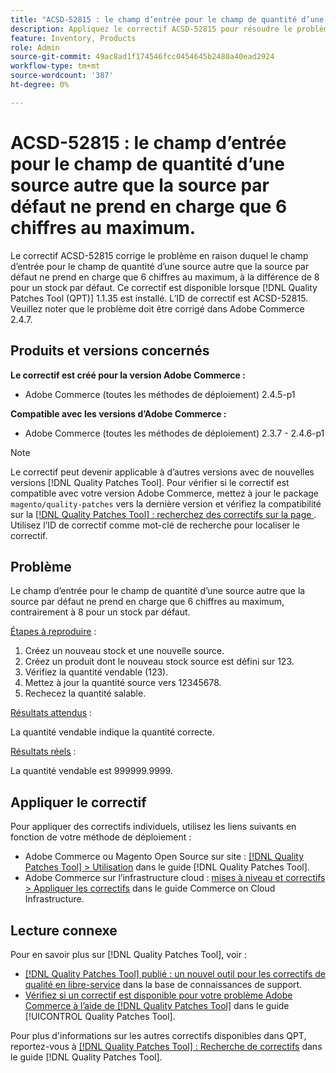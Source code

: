 ```yaml
---
title: "ACSD-52815 : le champ d’entrée pour le champ de quantité d’une source autre que la source par défaut ne prend en charge que 6 chiffres au maximum"
description: Appliquez le correctif ACSD-52815 pour résoudre le problème de performances d’Adobe Commerce en raison duquel le champ d’entrée pour le champ de quantité d’une source autre que la source par défaut ne prend en charge que 6 chiffres, à la différence de 8 pour un stock par défaut.
feature: Inventory, Products
role: Admin
source-git-commit: 49ac8ad1f174546fcc0454645b2480a40ead2924
workflow-type: tm+mt
source-wordcount: '387'
ht-degree: 0%

---
```


# ACSD-52815 : le champ d’entrée pour le champ de quantité d’une source autre que la source par défaut ne prend en charge que 6 chiffres au maximum.

Le correctif ACSD-52815 corrige le problème en raison duquel le champ d’entrée pour le champ de quantité d’une source autre que la source par défaut ne prend en charge que 6 chiffres au maximum, à la différence de 8 pour un stock par défaut. Ce correctif est disponible lorsque [!DNL Quality Patches Tool (QPT)] 1.1.35 est installé. L’ID de correctif est ACSD-52815. Veuillez noter que le problème doit être corrigé dans Adobe Commerce 2.4.7.

## Produits et versions concernés

**Le correctif est créé pour la version Adobe Commerce :**

* Adobe Commerce (toutes les méthodes de déploiement) 2.4.5-p1

**Compatible avec les versions d’Adobe Commerce :**

* Adobe Commerce (toutes les méthodes de déploiement) 2.3.7 - 2.4.6-p1

>[!NOTE]
>
>Le correctif peut devenir applicable à d’autres versions avec de nouvelles versions [!DNL Quality Patches Tool]. Pour vérifier si le correctif est compatible avec votre version Adobe Commerce, mettez à jour le package `magento/quality-patches` vers la dernière version et vérifiez la compatibilité sur la [[!DNL Quality Patches Tool] : recherchez des correctifs sur la page ](https://experienceleague.adobe.com/tools/commerce-quality-patches/index.html). Utilisez l’ID de correctif comme mot-clé de recherche pour localiser le correctif.

## Problème

Le champ d’entrée pour le champ de quantité d’une source autre que la source par défaut ne prend en charge que 6 chiffres au maximum, contrairement à 8 pour un stock par défaut.

<u>Étapes à reproduire</u> :

1. Créez un nouveau stock et une nouvelle source.
1. Créez un produit dont le nouveau stock source est défini sur 123.
1. Vérifiez la quantité vendable (123).
1. Mettez à jour la quantité source vers 12345678.
1. Rechecez la quantité salable.

<u>Résultats attendus</u> :

La quantité vendable indique la quantité correcte.

<u>Résultats réels</u> :

La quantité vendable est 999999.9999.

## Appliquer le correctif

Pour appliquer des correctifs individuels, utilisez les liens suivants en fonction de votre méthode de déploiement :

* Adobe Commerce ou Magento Open Source sur site : [[!DNL Quality Patches Tool] > Utilisation](https://experienceleague.adobe.com/docs/commerce-operations/tools/quality-patches-tool/usage.html) dans le guide [!DNL Quality Patches Tool].
* Adobe Commerce sur l’infrastructure cloud : [mises à niveau et correctifs > Appliquer les correctifs](https://experienceleague.adobe.com/docs/commerce-cloud-service/user-guide/develop/upgrade/apply-patches.html) dans le guide Commerce on Cloud Infrastructure.

## Lecture connexe

Pour en savoir plus sur [!DNL Quality Patches Tool], voir :

* [[!DNL Quality Patches Tool] publié : un nouvel outil pour les correctifs de qualité en libre-service](https://experienceleague.adobe.com/en/docs/commerce-knowledge-base/kb/announcements/commerce-announcements/magento-quality-patches-released-new-tool-to-self-serve-quality-patches) dans la base de connaissances de support.
* [Vérifiez si un correctif est disponible pour votre problème Adobe Commerce à l’aide de  [!DNL Quality Patches Tool]](/help/tools/quality-patches-tool/patches-available-in-qpt/check-patch-for-magento-issue-with-magento-quality-patches.md) dans le guide [!UICONTROL Quality Patches Tool].


Pour plus d&#39;informations sur les autres correctifs disponibles dans QPT, reportez-vous à [[!DNL Quality Patches Tool] : Recherche de correctifs](https://experienceleague.adobe.com/tools/commerce-quality-patches/index.html) dans le guide [!DNL Quality Patches Tool].
